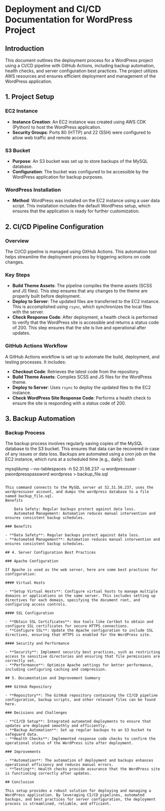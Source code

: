 # Deployment and CI/CD Documentation for WordPress Project

## Introduction

This document outlines the deployment process for a WordPress project using a CI/CD pipeline with GitHub Actions, including backup automation, health checks, and server configuration best practices. The project utilizes AWS resources and ensures efficient deployment and management of the WordPress application.

## 1. Project Setup

### EC2 Instance

- **Instance Creation**: An EC2 instance was created using AWS CDK (Python) to host the WordPress application.
- **Security Groups**: Ports 80 (HTTP) and 22 (SSH) were configured to allow web traffic and remote access.

### S3 Bucket

- **Purpose**: An S3 bucket was set up to store backups of the MySQL database.
- **Configuration**: The bucket was configured to be accessible by the WordPress application for backup purposes.

### WordPress Installation

- **Method**: WordPress was installed on the EC2 instance using a user data script. This installation includes the default WordPress setup, which ensures that the application is ready for further customization.

## 2. CI/CD Pipeline Configuration

### Overview

The CI/CD pipeline is managed using GitHub Actions. This automation tool helps streamline the deployment process by triggering actions on code changes.

### Key Steps

- **Build Theme Assets**: The pipeline compiles the theme assets (SCSS and JS files). This step ensures that any changes to the theme are properly built before deployment.
- **Deploy to Server**: The updated files are transferred to the EC2 instance. This is accomplished using `rsync`, which synchronizes the local files with the server.
- **Check Response Code**: After deployment, a health check is performed to verify that the WordPress site is accessible and returns a status code of 200. This step ensures that the site is live and operational after updates.

### GitHub Actions Workflow

A GitHub Actions workflow is set up to automate the build, deployment, and testing processes. It includes:

- **Checkout Code**: Retrieves the latest code from the repository.
- **Build Theme Assets**: Compiles SCSS and JS files for the WordPress theme.
- **Deploy to Server**: Uses `rsync` to deploy the updated files to the EC2 instance.
- **Check WordPress Site Response Code**: Performs a health check to ensure the site is responding with a status code of 200.

## 3. Backup Automation

### Backup Process

The backup process involves regularly saving copies of the MySQL database to the S3 bucket. This ensures that data can be recovered in case of any issues or data loss. Backups are automated using a cron job on the EC2 instance, which runs at a scheduled time (e.g., daily).
bash

mysqldump --no-tablespaces -h 52.31.56.237 -u wordpressuser -pwordpresspassword wordpress > backup_file.sql
```

This command connects to the MySQL server at 52.31.56.237, uses the wordpressuser account, and dumps the wordpress database to a file named backup_file.sql.
Benefits

    Data Safety: Regular backups protect against data loss.
    Automated Management: Automation reduces manual intervention and ensures consistent backup schedules.

### Benefits

- **Data Safety**: Regular backups protect against data loss.
- **Automated Management**: Automation reduces manual intervention and ensures consistent backup schedules.

## 4. Server Configuration Best Practices

### Apache Configuration

If Apache is used as the web server, here are some best practices for configuration:

#### Virtual Hosts

- **Setup Virtual Hosts**: Configure virtual hosts to manage multiple domains or applications on the same server. This includes setting up directives for each domain, specifying the document root, and configuring access controls.

#### SSL Configuration

- **Obtain SSL Certificates**: Use tools like Certbot to obtain and configure SSL certificates for secure HTTPS connections.
- **Configure SSL**: Update the Apache configuration to include SSL directives, ensuring that HTTPS is enabled for the WordPress site.

#### Security and Performance

- **Security**: Implement security best practices, such as restricting access to sensitive directories and ensuring that file permissions are correctly set.
- **Performance**: Optimize Apache settings for better performance, including configuring caching and compression.

## 5. Documentation and Improvement Summary

### GitHub Repository

- **Repository**: The GitHub repository containing the CI/CD pipeline configuration, backup scripts, and other relevant files can be found here.

### Decisions and Challenges

- **CI/CD Setup**: Integrated automated deployments to ensure that updates are deployed smoothly and efficiently.
- **Backup Automation**: Set up regular backups to an S3 bucket to safeguard data.
- **Health Checks**: Implemented response code checks to confirm the operational status of the WordPress site after deployment.

### Improvements

- **Automation**: The automation of deployment and backups enhances operational efficiency and reduces manual errors.
- **Testing**: Health checks provide assurance that the WordPress site is functioning correctly after updates.

## Conclusion

This setup provides a robust solution for deploying and managing a WordPress application. By leveraging CI/CD pipelines, automated backups, and best practices for server configuration, the deployment process is streamlined, reliable, and efficient.
